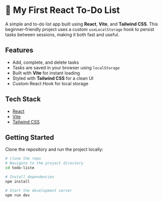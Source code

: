# 📝 My First React To-Do List

A simple and  to-do list app built using **React**, **Vite**, and **Tailwind CSS**. This beginner-friendly project uses a custom `useLocalStorage` hook to persist tasks between sessions, making it both fast and useful. 

##  Features

-   Add, complete, and delete tasks
-   Tasks are saved in your browser using `localStorage`
-   Built with **Vite** for instant loading
-   Styled with **Tailwind CSS** for a clean UI
-   Custom React Hook for local storage


## Tech Stack

- [React](https://reactjs.org/)
- [Vite](https://vitejs.dev/)
- [Tailwind CSS](https://tailwindcss.com/)

##  Getting Started

Clone the repository and run the project locally:

```bash
# clone the repo
# Navigate to the project directory
cd todo-liste

# Install dependencies
npm install

# Start the development server
npm run dev
